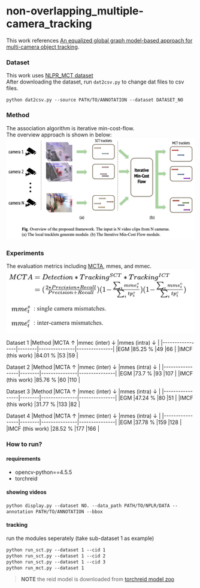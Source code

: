# non-overlapping_multiple-camera_tracking

This work references [An equalized global graph model-based approach for multi-camera object tracking](https://arxiv.org/pdf/1502.03532.pdf).


### Dataset

This work uses [NLPR_MCT dataset](http://www.mct2014.com)  
After downloading the dataset, run `dat2csv.py` to change dat files to csv files.  

	python dat2csv.py --source PATH/TO/ANNOTATION --dataset DATASET_NO


### Method

The association algorithm is iterative min-cost-flow.  
The overview approach is shown in below:  
![overview approach](./method.png)


### Experiments

The evaluation metrics including [MCTA](https://github.com/lockxuan/python-MCTA-Multiple-Camera-Tracking-Accuracy), mmes, and mmec.
![MCTA](./mcta.png)


Dataset 1
|Method           |MCTA ↑  |mmec (inter) ↓ |mmes (intra) ↓ |
|-----------------|--------|---------------|---------------|
|EGM              |85.25 % |49             |66             |
|IMCF (this work) |84.01 % |53             |59             |

Dataset 2
|Method           |MCTA ↑  |mmec (inter) ↓ |mmes (intra) ↓ |
|-----------------|--------|---------------|---------------|
|EGM              |73.7  % |93             |107            |
|IMCF (this work) |85.76 % |60             |110            |

Dataset 3
|Method           |MCTA ↑  |mmec (inter) ↓ |mmes (intra) ↓ |
|-----------------|--------|---------------|---------------|
|EGM              |47.24 % |80             |51             |
|IMCF (this work) |31.77 % |133            |82             |

Dataset 4
|Method           |MCTA ↑  |mmec (inter) ↓ |mmes (intra) ↓ |
|-----------------|--------|---------------|---------------|
|EGM              |37.78 % |159            |128            |
|IMCF (this work) |28.52 % |177            |166            |




### How to run?

#### requirements
- opencv-python==4.5.5
- torchreid

#### showing videos
	python display.py --dataset NO. --data_path PATH/TO/NPLR/DATA --annotation PATH/TO/ANNOTATION --bbox

#### tracking

run the modules seperately (take sub-dataset 1 as example)
	
	python run_sct.py --dataset 1 --cid 1
	python run_sct.py --dataset 1 --cid 2
	python run_sct.py --dataset 1 --cid 3
	python run_mct.py --dataset 1


> **NOTE**    the reid model is downloaded from [torchreid model zoo](https://kaiyangzhou.github.io/deep-person-reid/MODEL_ZOO.html)






